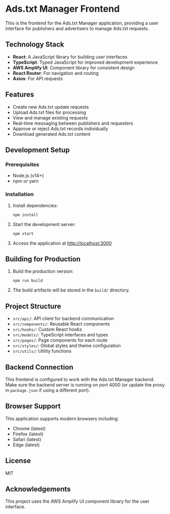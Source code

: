 # Ads.txt Manager Frontend

This is the frontend for the Ads.txt Manager application, providing a user interface for publishers and advertisers to manage Ads.txt requests.

## Technology Stack

- **React**: A JavaScript library for building user interfaces
- **TypeScript**: Typed JavaScript for improved development experience
- **AWS Amplify UI**: Component library for consistent design
- **React Router**: For navigation and routing
- **Axios**: For API requests

## Features

- Create new Ads.txt update requests
- Upload Ads.txt files for processing
- View and manage existing requests
- Real-time messaging between publishers and requesters
- Approve or reject Ads.txt records individually
- Download generated Ads.txt content

## Development Setup

### Prerequisites

- Node.js (v14+)
- npm or yarn

### Installation

1. Install dependencies:
   ```
   npm install
   ```

2. Start the development server:
   ```
   npm start
   ```

3. Access the application at [http://localhost:3000](http://localhost:3000)

## Building for Production

1. Build the production version:
   ```
   npm run build
   ```

2. The build artifacts will be stored in the `build/` directory.

## Project Structure

- `src/api/`: API client for backend communication
- `src/components/`: Reusable React components
- `src/hooks/`: Custom React hooks
- `src/models/`: TypeScript interfaces and types
- `src/pages/`: Page components for each route
- `src/styles/`: Global styles and theme configuration
- `src/utils/`: Utility functions

## Backend Connection

This frontend is configured to work with the Ads.txt Manager backend. Make sure the backend server is running on port 4000 (or update the proxy in `package.json` if using a different port).

## Browser Support

This application supports modern browsers including:
- Chrome (latest)
- Firefox (latest)
- Safari (latest)
- Edge (latest)

## License

MIT

## Acknowledgements

This project uses the AWS Amplify UI component library for the user interface.